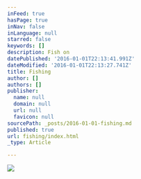 ```yaml
---
inFeed: true
hasPage: true
inNav: false
inLanguage: null
starred: false
keywords: []
description: Fish on
datePublished: '2016-01-01T22:13:41.991Z'
dateModified: '2016-01-01T22:13:27.741Z'
title: Fishing
author: []
authors: []
publisher:
  name: null
  domain: null
  url: null
  favicon: null
sourcePath: _posts/2016-01-01-fishing.md
published: true
url: fishing/index.html
_type: Article

---
```

![](https://the-grid-user-content.s3-us-west-2.amazonaws.com/503ea4dc-4181-4b2a-8e43-b2331022b426.jpg)